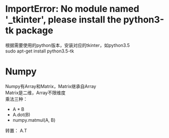 # ImportError: No module named '_tkinter', please install the python3-tk package
根据需要使用的python版本，安装对应的tkinter，如python3.5  
sudo apt-get install python3.5-tk

# Numpy
Numpy有Array和Matrix，Matrix继承自Array    
Matrix是二维，Array不限维度  
乘法三种：
- A * B
- A.dot(B)
- numpy.matmul(A, B)
 
转置： A.T